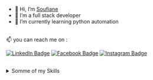 - 👋 Hi, I’m <a href="https://github.com/Soufiane-Majdar">Soufiane</a>
- 👀 I’m a full stack developer
- 📙 I’m currently learning python automation
<br>
📫 you can reach me on  :


[![LinkedIn Badge](https://img.shields.io/badge/LinkedIn-Profile-informational?style=flat&logo=linkedin&logoColor=white&color=0D76A8)](https://www.linkedin.com/in/soufiane-majdar-47613719a/)
[![Facebook Badge](https://img.shields.io/badge/Facebook-1877F2?style=flat&logo=facebook&logoColor=white)](https://www.facebook.com/soufiane.dmj/)
[![Instagram Badge](https://img.shields.io/badge/Instagram-E4405F?style=flat&logo=instagram&logoColor=white)](https://www.instagram.com/dev_hacks/)

<br>
<!---
Soufiane-Majdar/Soufiane-Majdar is a ✨ special ✨ repository because its `README.md` (this file) appears on your GitHub profile.
You can click the Preview link to take a look at your changes.
--->



<details>
<summary>Somme of my Skills</summary>
  <br>

![](https://img.shields.io/badge/C%23-239120?style=for-the-badge&logo=c-sharp&logoColor=white)
![C++](https://img.shields.io/badge/c++-%2300599C.svg?style=for-the-badge&logo=c%2B%2B&logoColor=white)
![](https://img.shields.io/badge/Python-14354C?style=for-the-badge&logo=python&logoColor=white)
![](https://img.shields.io/badge/PHP-777BB4?style=for-the-badge&logo=php&logoColor=white)
![](https://img.shields.io/badge/Java-ED8B00?style=for-the-badge&logo=java&logoColor=white)
![](https://img.shields.io/badge/JavaScript-F7DF1E?style=for-the-badge&logo=javascript&logoColor=black)
![](https://img.shields.io/badge/HTML-239120?style=for-the-badge&logo=html5&logoColor=white)<br>
![](https://img.shields.io/badge/.NET-5C2D91?style=for-the-badge&logo=.net&logoColor=white)
![](https://img.shields.io/badge/React-20232A?style=for-the-badge&logo=react&logoColor=61DAFB)
![Django](https://img.shields.io/badge/django-%23092E20.svg?style=for-the-badge&logo=django&logoColor=white)
![Laravel](https://img.shields.io/badge/laravel-%23FF2D20.svg?style=for-the-badge&logo=laravel&logoColor=white)
 <br>
![](https://img.shields.io/badge/MySQL-00000F?style=for-the-badge&logo=mysql&logoColor=white)
![SQLite](https://img.shields.io/badge/sqlite-%2307405e.svg?style=for-the-badge&logo=sqlite&logoColor=white)
  ![MicrosoftSQLServer](https://img.shields.io/badge/Microsoft%20SQL%20Sever-CC2927?style=for-the-badge&logo=microsoft%20sql%20server&logoColor=white)
</details>
<br>
